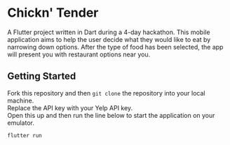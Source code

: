 # Chickn' Tender

A Flutter project written in Dart during a 4-day hackathon. This mobile application aims to help the user decide what they would like to eat by narrowing down options. After the type of food has been selected, the app will present you with restaurant options near you.

## Getting Started

Fork this repository and then `git clone`  the repository into your local machine.\
Replace the API key with your Yelp API key.\
Open this up and then run the line below to start the application on your emulator.

```
flutter run
```
